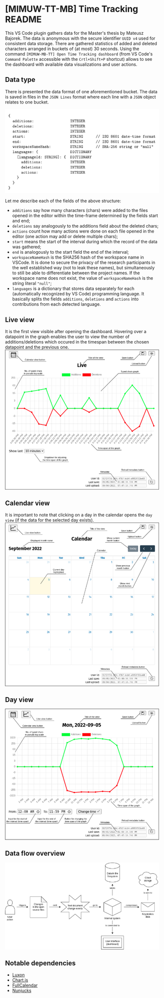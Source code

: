 # [MIMUW-TT-MB] Time Tracking README

This VS Code plugin gathers data for the Master's thesis by Mateusz Bajorek. The data is anonymous with the secure identifier `UUID v4` used for consistent data storage. There are gathered statistics of added and deleted characters arranged in buckets of (at most) 30 seconds. Using the command `[MIMUW-MB-TT] Open Time Tracking dashboard` (from VS Code's `Command Palette` accessible with the `Crtl+Shift+P` shortcut) allows to see the dashboard with available data visualizations and user actions.

## Data type
There is presented the data format of one aforementioned bucket. The data is saved in files in the `JSON Lines` format where each line with a `JSON` object relates to one bucket.

![image info](./docs/data-type.png)

Let me describe each of the fields of the above structure:
* `additions` say how many characters (chars) were added to the files opened in the editor within the time-frame determined by the fields start and end;
* `deletions` say analogously to the additions field about the deleted chars;
* `actions` count how many actions were done on each file opened in the editor (one action may add or delete multiple chars);
* `start` means the start of the interval during which the record of the data was gathered;
* `end` is analogously to the start field the end of the interval;
* `workspaceNameHash` is the SHA256 hash of the workspace name in VSCode. It is done to secure the privacy of the research participants in the well established way (not to leak these names), but simultaneously to still be able to differentiate between the project names. If the workspace name does not exist, the value of `workspaceNameHash` is the
string literal `"null"`;
* `languages` is a dictionary that stores data separately for each (automatically recognized by VS Code) programming language. It basically splits the fields `additions`, `deletions` and `actions` into contributions from each detected language.

## Live view
It is the first view visible after opening the dashboard. Hovering over a datapoint in the graph enables the user to view the number of additions/deletions which occured in the timespan between the chosen datapoint and the previous one.
![image info](./docs/live-view.png)

## Calendar view
It is important to note that clicking on a day in the calendar opens the `day view` (if the data for the selected day exists).
![image info](./docs/calendar-view.png)

## Day view
![image info](./docs/day-view.png)

## Data flow overview
![image info](./docs/coding-process-tracker.png)

## Notable dependencies
* [Luxon](https://moment.github.io/luxon/)
* [Chart.js](https://www.chartjs.org/)
* [FullCalendar](https://fullcalendar.io/)
* [Nunjucks](https://mozilla.github.io/nunjucks/)

